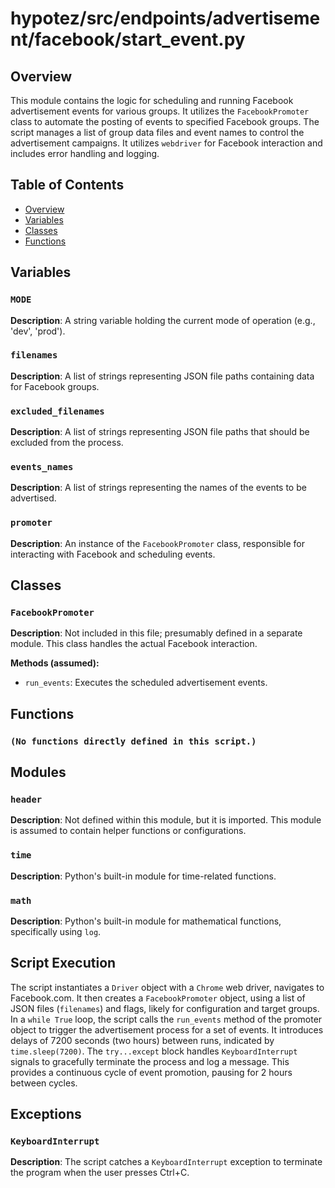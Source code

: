 # hypotez/src/endpoints/advertisement/facebook/start_event.py

## Overview

This module contains the logic for scheduling and running Facebook advertisement events for various groups.  It utilizes the `FacebookPromoter` class to automate the posting of events to specified Facebook groups. The script manages a list of group data files and event names to control the advertisement campaigns. It utilizes `webdriver` for Facebook interaction and includes error handling and logging.

## Table of Contents

* [Overview](#overview)
* [Variables](#variables)
* [Classes](#classes)
* [Functions](#functions)


## Variables

### `MODE`

**Description**: A string variable holding the current mode of operation (e.g., 'dev', 'prod').

### `filenames`

**Description**: A list of strings representing JSON file paths containing data for Facebook groups.

### `excluded_filenames`

**Description**: A list of strings representing JSON file paths that should be excluded from the process.

### `events_names`

**Description**: A list of strings representing the names of the events to be advertised.

### `promoter`

**Description**: An instance of the `FacebookPromoter` class, responsible for interacting with Facebook and scheduling events.


## Classes

### `FacebookPromoter`

**Description**:  Not included in this file; presumably defined in a separate module.  This class handles the actual Facebook interaction.

**Methods (assumed):**

- `run_events`: Executes the scheduled advertisement events.


## Functions

### `(No functions directly defined in this script.)`



## Modules

### `header`

**Description**:  Not defined within this module, but it is imported. This module is assumed to contain helper functions or configurations.

### `time`

**Description**:  Python's built-in module for time-related functions.

### `math`

**Description**: Python's built-in module for mathematical functions, specifically using `log`.


## Script Execution

The script instantiates a `Driver` object with a `Chrome` web driver, navigates to Facebook.com. It then creates a `FacebookPromoter` object, using a list of JSON files (`filenames`) and flags, likely for configuration and target groups. In a `while True` loop, the script calls the `run_events` method of the promoter object to trigger the advertisement process for a set of events. It introduces delays of 7200 seconds (two hours) between runs, indicated by `time.sleep(7200)`. The `try...except` block handles `KeyboardInterrupt` signals to gracefully terminate the process and log a message. This provides a continuous cycle of event promotion, pausing for 2 hours between cycles.


## Exceptions

### `KeyboardInterrupt`

**Description**: The script catches a `KeyboardInterrupt` exception to terminate the program when the user presses Ctrl+C.
```